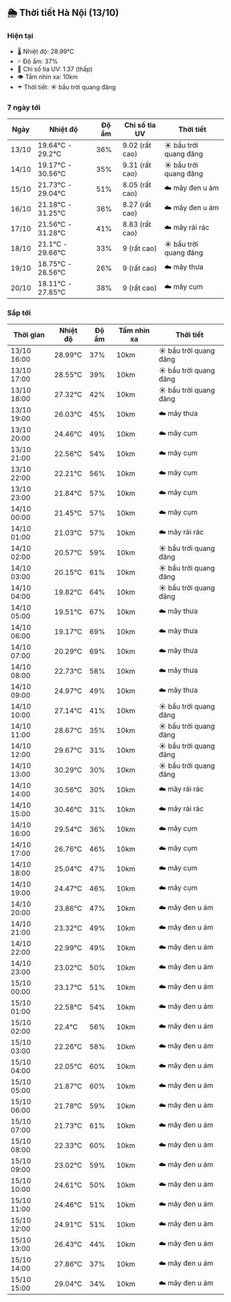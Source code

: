 ## 🌦️ Thời tiết Hà Nội (13/10)

### Hiện tại

- 🌡️ Nhiệt độ: 28.99℃
- 💦 Độ ẩm: 37%
- 🌟 Chỉ số tia UV: 1.37 (thấp)
- 👁️ Tầm nhìn xa: 10km
- ☂️ Thời tiết: ☀️ bầu trời quang đãng

### 7 ngày tới

| Ngày | Nhiệt độ | Độ ẩm | Chỉ số tia UV | Thời tiết |
| --- | --- | --- | --- | --- |
| 13/10 | 19.64℃ - 29.2℃ | 36% | 9.02 (rất cao) | ☀️ bầu trời quang đãng |
| 14/10 | 19.17℃ - 30.56℃ | 35% | 9.31 (rất cao) | ☀️ bầu trời quang đãng |
| 15/10 | 21.73℃ - 29.04℃ | 51% | 8.05 (rất cao) | ☁️ mây đen u ám |
| 16/10 | 21.18℃ - 31.25℃ | 36% | 8.27 (rất cao) | ☁️ mây đen u ám |
| 17/10 | 21.56℃ - 31.28℃ | 41% | 8.83 (rất cao) | ☁️ mây rải rác |
| 18/10 | 21.1℃ - 29.66℃ | 33% | 9 (rất cao) | ☀️ bầu trời quang đãng |
| 19/10 | 18.75℃ - 28.56℃ | 26% | 9 (rất cao) | ☁️ mây thưa |
| 20/10 | 18.11℃ - 27.85℃ | 38% | 9 (rất cao) | ☁️ mây cụm |

### Sắp tới

| Thời gian | Nhiệt độ | Độ ẩm | Tầm nhìn xa | Thời tiết |
| --- | --- | --- | --- | --- |
| 13/10 16:00 | 28.99℃ | 37% | 10km | ☀️ bầu trời quang đãng |
| 13/10 17:00 | 28.55℃ | 39% | 10km | ☀️ bầu trời quang đãng |
| 13/10 18:00 | 27.32℃ | 42% | 10km | ☀️ bầu trời quang đãng |
| 13/10 19:00 | 26.03℃ | 45% | 10km | ☁️ mây thưa |
| 13/10 20:00 | 24.46℃ | 49% | 10km | ☁️ mây cụm |
| 13/10 21:00 | 22.56℃ | 54% | 10km | ☁️ mây cụm |
| 13/10 22:00 | 22.21℃ | 56% | 10km | ☁️ mây cụm |
| 13/10 23:00 | 21.84℃ | 57% | 10km | ☁️ mây cụm |
| 14/10 00:00 | 21.45℃ | 57% | 10km | ☁️ mây cụm |
| 14/10 01:00 | 21.03℃ | 57% | 10km | ☁️ mây rải rác |
| 14/10 02:00 | 20.57℃ | 59% | 10km | ☀️ bầu trời quang đãng |
| 14/10 03:00 | 20.15℃ | 61% | 10km | ☀️ bầu trời quang đãng |
| 14/10 04:00 | 19.82℃ | 64% | 10km | ☀️ bầu trời quang đãng |
| 14/10 05:00 | 19.51℃ | 67% | 10km | ☁️ mây thưa |
| 14/10 06:00 | 19.17℃ | 69% | 10km | ☁️ mây thưa |
| 14/10 07:00 | 20.29℃ | 69% | 10km | ☁️ mây thưa |
| 14/10 08:00 | 22.73℃ | 58% | 10km | ☁️ mây thưa |
| 14/10 09:00 | 24.97℃ | 49% | 10km | ☁️ mây thưa |
| 14/10 10:00 | 27.14℃ | 41% | 10km | ☀️ bầu trời quang đãng |
| 14/10 11:00 | 28.67℃ | 35% | 10km | ☀️ bầu trời quang đãng |
| 14/10 12:00 | 29.67℃ | 31% | 10km | ☀️ bầu trời quang đãng |
| 14/10 13:00 | 30.29℃ | 30% | 10km | ☀️ bầu trời quang đãng |
| 14/10 14:00 | 30.56℃ | 30% | 10km | ☁️ mây rải rác |
| 14/10 15:00 | 30.46℃ | 31% | 10km | ☁️ mây rải rác |
| 14/10 16:00 | 29.54℃ | 36% | 10km | ☁️ mây cụm |
| 14/10 17:00 | 26.76℃ | 46% | 10km | ☁️ mây cụm |
| 14/10 18:00 | 25.04℃ | 47% | 10km | ☁️ mây cụm |
| 14/10 19:00 | 24.47℃ | 46% | 10km | ☁️ mây cụm |
| 14/10 20:00 | 23.86℃ | 47% | 10km | ☁️ mây đen u ám |
| 14/10 21:00 | 23.32℃ | 49% | 10km | ☁️ mây đen u ám |
| 14/10 22:00 | 22.99℃ | 49% | 10km | ☁️ mây đen u ám |
| 14/10 23:00 | 23.02℃ | 50% | 10km | ☁️ mây đen u ám |
| 15/10 00:00 | 23.17℃ | 51% | 10km | ☁️ mây đen u ám |
| 15/10 01:00 | 22.58℃ | 54% | 10km | ☁️ mây đen u ám |
| 15/10 02:00 | 22.4℃ | 56% | 10km | ☁️ mây đen u ám |
| 15/10 03:00 | 22.26℃ | 58% | 10km | ☁️ mây đen u ám |
| 15/10 04:00 | 22.05℃ | 60% | 10km | ☁️ mây đen u ám |
| 15/10 05:00 | 21.87℃ | 60% | 10km | ☁️ mây đen u ám |
| 15/10 06:00 | 21.78℃ | 59% | 10km | ☁️ mây đen u ám |
| 15/10 07:00 | 21.73℃ | 61% | 10km | ☁️ mây đen u ám |
| 15/10 08:00 | 22.33℃ | 60% | 10km | ☁️ mây đen u ám |
| 15/10 09:00 | 23.02℃ | 59% | 10km | ☁️ mây đen u ám |
| 15/10 10:00 | 24.61℃ | 50% | 10km | ☁️ mây đen u ám |
| 15/10 11:00 | 24.46℃ | 51% | 10km | ☁️ mây đen u ám |
| 15/10 12:00 | 24.91℃ | 51% | 10km | ☁️ mây đen u ám |
| 15/10 13:00 | 26.43℃ | 44% | 10km | ☁️ mây đen u ám |
| 15/10 14:00 | 27.86℃ | 37% | 10km | ☁️ mây đen u ám |
| 15/10 15:00 | 29.04℃ | 34% | 10km | ☁️ mây đen u ám |
